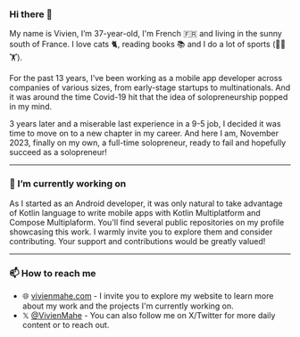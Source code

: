 ### Hi there 👋

My name is Vivien, I’m 37-year-old, I'm French 🇫🇷 and living in the sunny south of France. I love cats 🐈, reading books 📚 and I do a lot of sports (🏓🤸🏋️).

For the past 13 years, I’ve been working as a mobile app developer across companies of various sizes, from early-stage startups to multinationals. And it was around the time Covid-19 hit that the idea of solopreneurship popped in my mind.

3 years later and a miserable last experience in a 9-5 job, I decided it was time to move on to a new chapter in my career. And here I am, November 2023, finally on my own, a full-time solopreneur, ready to fail and hopefully succeed as a solopreneur!

---

### 🔭 I’m currently working on

As I started as an Android developer, it was only natural to take advantage of Kotlin language to write mobile apps with Kotlin Multiplatform and Compose Multiplaform. You'll find several public repositories on my profile showcasing this work. I warmly invite you to explore them and consider contributing. Your support and contributions would be greatly valued!

---

### 📫 How to reach me
- 🌐 [vivienmahe.com](https://vivienmahe.com/) - I invite you to explore my website to learn more about my work and the projects I'm currently working on.
- 𝕏 [@VivienMahe](https://twitter.com/VivienMahe) - You can also follow me on X/Twitter for more daily content or to reach out.

<!--
**Tweener/Tweener** is a ✨ _special_ ✨ repository because its `README.md` (this file) appears on your GitHub profile.

Here are some ideas to get you started:

- 🔭 I’m currently working on ...
- 🌱 I’m currently learning ...
- 👯 I’m looking to collaborate on ...
- 🤔 I’m looking for help with ...
- 💬 Ask me about ...
- 📫 How to reach me: ...
- 😄 Pronouns: ...
- ⚡ Fun fact: ...
-->
